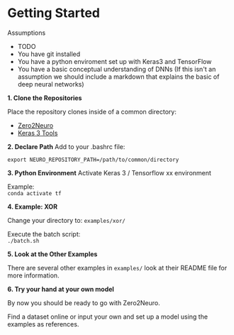 # Getting Started

Assumptions
- TODO
- You have git installed
- You have a python enviroment set up with Keras3 and TensorFlow
- You have a basic conceptual understanding of DNNs (If this isn't an assumption we should include a markdown that explains the basic of deep neural networks)

**1. Clone the Repositories**

Place the repository clones inside of a common directory:
- [Zero2Neuro](https://github.com/Symbiotic-Computing-Laboratory/zero2neuro)
- [Keras 3 Tools](https://github.com/Symbiotic-Computing-Laboratory/keras3_tools)

**2. Declare Path**
Add to your .bashrc file:

`export NEURO_REPOSITORY_PATH=/path/to/common/directory`

**3. Python Environment**
Activate Keras 3 / Tensorflow xx environment

Example:  
`conda activate tf`

**4. Example: XOR**

Change your directory to: `examples/xor/`

Execute the batch script:  
`./batch.sh`

**5. Look at the Other Examples**

There are several other examples in `examples/` look at their README file for more information.

**6. Try your hand at your own model**

By now you should be ready to go with Zero2Neuro.  
  
Find a dataset online or input your own and set up a model using the examples as references. 
